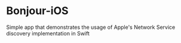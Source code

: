 # Bonjour-iOS
Simple app that demonstrates the usage of Apple's Network Service discovery implementation in Swift
